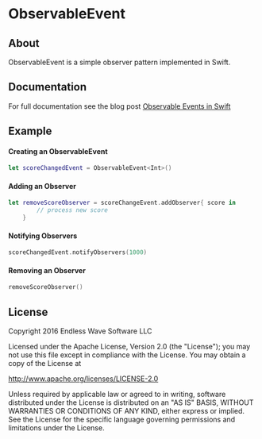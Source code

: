 # ObservableEvent

## About

ObservableEvent is a simple observer pattern implemented in Swift.

## Documentation

For full documentation see the blog post [Observable Events in Swift](http://endlesswavesoftware.com/blog/observable-events-in-swift/)

## Example

#### Creating an ObservableEvent

```swift
let scoreChangedEvent = ObservableEvent<Int>()
```

#### Adding an Observer

```swift
let removeScoreObserver = scoreChangeEvent.addObserver{ score in
        // process new score
	}
```

#### Notifying Observers

```swift
scoreChangedEvent.notifyObservers(1000)
```

#### Removing an Observer

```swift
removeScoreObserver()
```

## License
Copyright 2016 Endless Wave Software LLC

Licensed under the Apache License, Version 2.0 (the "License");
you may not use this file except in compliance with the License.
You may obtain a copy of the License at

http://www.apache.org/licenses/LICENSE-2.0

Unless required by applicable law or agreed to in writing, software
distributed under the License is distributed on an "AS IS" BASIS,
WITHOUT WARRANTIES OR CONDITIONS OF ANY KIND, either express or implied.
See the License for the specific language governing permissions and
limitations under the License.
